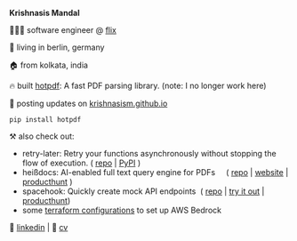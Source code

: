 **Krishnasis Mandal**

👨🏽‍💻 software engineer @ [flix](https://www.flix.com/)

📍 living in berlin, germany

🏠 from kolkata, india

🔥 built [hotpdf](https://pypi.org/project/hotpdf/): A fast PDF parsing library. (note: I no longer work here)

👀 posting updates on [krishnasism.github.io](https://krishnasism.github.io)

 `pip install hotpdf`

⚒️ also check out:
 - retry-later: Retry your functions asynchronously without stopping the flow of execution. (&nbsp;[repo](https://github.com/krishnasism/retry-later) | [PyPI](https://pypi.org/project/retry-later/)&nbsp;)
 - heißdocs: AI-enabled full text query engine for PDFs&nbsp;&nbsp;&nbsp;&nbsp;&nbsp;(&nbsp;[repo](https://github.com/krishnasism/heissdocs) | [website](https://heissdocs.com/) | [producthunt](https://www.producthunt.com/posts/heissdocs)&nbsp;)
 - spacehook: Quickly create mock API endpoints&nbsp;&nbsp;(&nbsp;[repo](https://github.com/krishnasism/spacehook) | [try it out](https://deta.space/discovery/@krishnasism/spacehook) | [producthunt](https://www.producthunt.com/posts/spacehook-2))
- some [terraform configurations](https://github.com/krishnasism/aws-bedrock-configs) to set up AWS Bedrock

💬 [linkedin](https://www.linkedin.com/in/krishnasis/) | 📄 [cv](https://drive.google.com/file/d/13D2uDksITLeQIHCtMRTGwhDSx_8lDv5R/view?usp=sharing)


